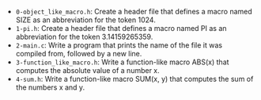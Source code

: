 - `0-object_like_macro.h`: Create a header file that defines a macro named SIZE as an abbreviation for the token 1024.
- `1-pi.h`: Create a header file that defines a macro named PI as an abbreviation for the token 3.14159265359.
- `2-main.c`: Write a program that prints the name of the file it was compiled from, followed by a new line.
- `3-function_like_macro.h`: Write a function-like macro ABS(x) that computes the absolute value of a number x.
- `4-sum.h`: Write a function-like macro SUM(x, y) that computes the sum of the numbers x and y.
